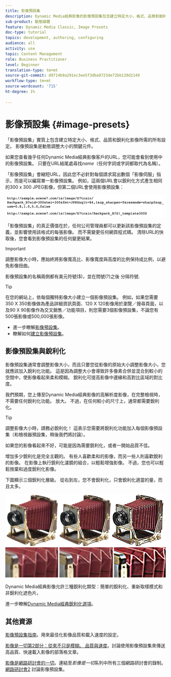 ```yaml
---
title: 影像預設集
description: Dynamic Media經典影像的影像預設集包含建立特定大小、格式、品質和銳利化影像所需的所有設定。 影像預設集是動態調整大小的關鍵元件。 當您查看Dynamic Media經典影像的URL時，可輕鬆查看影像預設集是否在使用中。 瞭解影像預設集、其用途以及如何建立預設集。
sub-product: 動態媒體
feature: Dynamic Media Classic, Image Presets
doc-type: tutorial
topics: development, authoring, configuring
audience: all
activity: use
topic: Content Management
role: Business Practitioner
level: Beginner
translation-type: tm+mt
source-git-commit: d9714b9a291ec3ee5f3dba9723de72bb120d2149
workflow-type: tm+mt
source-wordcount: '715'
ht-degree: 1%

---
```



# 影像預設集 {#image-presets}

「影像預設集」實質上包含建立特定大小、格式、品質和銳利化影像所需的所有設定。 影像預設集是動態調整大小的關鍵元件。

如果您查看幾乎任何Dynamic Media經典影像客戶的URL，您可能會看到使用中的影像預設集。 只要在URL結尾處尋找$name$（任何字詞或字詞都取代為名稱）。

「影像預設集」會縮短URL，因此您不必針對每個請求寫出數個「影像伺服」指示，而是可以編寫單一影像預設集。 例如，這兩個URL會以銳利化方式產生相同的300 x 300 JPEG影像，但第二個URL會使用影像預設集：

![影像](assets/image-presets/image-preset-2.png)

「影像預設集」的真正價值在於，任何公司管理員都可以更新該影像預設集的定義，並影響使用該格式的每張影像。 而不需變更任何網頁程式碼。 清除URL的快取後，您會看到影像預設集的任何變更結果。

>[!IMPORTANT]
>
>調整影像大小時，應始終將影像寬高比、影像寬度與高度的比例保持成比例，以避免影像扭曲。

影像預設集的名稱兩側都有美元符號($)，並在問號(?)之後 分隔符號.

>[!TIP]
>
>在您的網站上，依每個獨特影像大小建立一個影像預設集。 例如，如果您需要350 X 350影像做為產品詳細資訊頁面、120 X 120影像用於瀏覽／搜尋頁面，以及90 X 90影像作為交叉銷售／功能項目，則您需要3個影像預設集，不論您有500張影像或500,000張影像。

- 進一步瞭解[影像預設集](https://docs.adobe.com/content/help/en/dynamic-media-classic/using/image-sizing/setting-image-presets.html)。
- 瞭解如何[建立影像預設集](https://docs.adobe.com/content/help/en/dynamic-media-classic/using/image-sizing/setting-image-presets.html#creating-an-image-preset)。

## 影像預設集與銳利化

影像預設集通常會調整影像大小，而且只要您從影像的原始大小調整影像大小，您就應該加入銳利化功能。 這是因為調整大小會導致許多像素合併並混合到較小的空間中，使影像看起來柔和模糊。 銳利化可提高影像中邊緣和高對比區域的對比度。

我們預期，您上傳至Dynamic Media經典影像的高解析度影像，在完整檢視時，不需要任何銳利化功能。 放大。 不過，在任何較小的尺寸上，通常都需要銳利化。

>[!TIP]
>
>調整影像大小時，請務必銳利化！ 這表示您需要將銳利化功能加入每個影像預設集（和檢視器預設集，稍後我們將討論）。
>
>如果您的影像看起來不好，可能是因為需要銳利化，或者一開始品質不佳。

增加多少銳利化是完全主觀的。 有些人喜歡柔和的影像，而另一些人則喜歡銳利的影像。 在影像上執行銳利化濾鏡的組合，以輕鬆增強影像。 不過，您也可以輕鬆捨棄和過度銳利化影像。

下圖顯示三個銳利化層級。 從右到左，您不會銳利化，只會銳利化適當的量，而且太多。

![影像](assets/image-presets/image-presets-1.jpg)

Dynamic Media經典影像允許三種銳利化類型：簡單的銳利化、重新取樣模式和非銳利化遮色片。

進一步瞭解[Dynamic Media經典銳利化選項](https://docs.adobe.com/content/help/en/dynamic-media-classic/using/master-files/sharpening-image.html#sharpening_an_image)。

## 其他資源

[影像預設集指南](https://www.adobe.com/content/dam/www/us/en/experience-manager/pdfs/dynamic-media-image-preset-guide.pdf)。用來最佳化影像品質和載入速度的設定。

[影像是一切第2部分：從來不只是模糊。 品質與速度](https://theblog.adobe.com/image-is-everything-part-2-its-never-just-a-blur-quality-versus-speed/)。討論使用影像預設集來傳送高品質、快速載入影像的部落格文章。

[影像是網路研討會的一切](https://dynamicmediaseries2019.enterprise.adobeevents.com/)。連結至&#x200B;_影像是一切_&#x200B;系列中所有三個網路研討會的錄制。 [網路研討會2](https://seminars.adobeconnect.com/p6lqaotpjnd3) 討論影像預設集。
